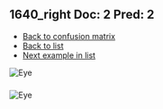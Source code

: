 ## 1640_right Doc: 2 Pred: 2
- [Back to confusion matrix](https://github.com/juliandewit/kaggle_retinopathy/blob/master/matrix.md)
- [Back to list](https://github.com/juliandewit/kaggle_retinopathy/blob/master/lists/22/list.md)
- [Next example in list](https://github.com/juliandewit/kaggle_retinopathy/blob/master/lists/22/16/16429_left.md)

![Eye](https://retinopaty.blob.core.windows.net/size1024/1640_right_2.jpeg)

### 

![Eye]()

